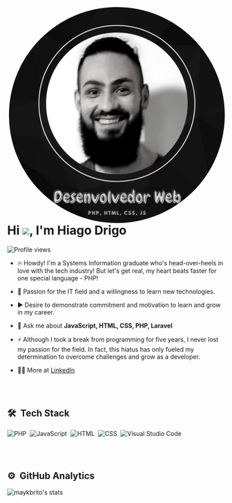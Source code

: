 <img align="right" height="500em" src="https://github.com/hiagodrigo/hiagodrigo/blob/main/Git%20Profile%20Picture.png" style="border-radius: 50%" />
<h1 align="left">Hi <img src="https://i.giphy.com/media/w1OBpBd7kJqHrJnJ13/giphy.webp" height="35px">, I'm Hiago Drigo</h1>
<p align="left"> <img src="https://komarev.com/ghpvc/?username=hiagodrigo&color=yellow" alt="Profile views" /> </p>

- 🔥 Howdy! I'm a Systems Information graduate who's head-over-heels in love with the tech industry! But let's get real, my heart beats faster for one special language - PHP!

- 🔭 Passion for the IT field and a willingness to learn new technologies.

- ▶️ Desire to demonstrate commitment and motivation to learn and grow in my career.

- 💬 Ask me about **JavaScript, HTML, CSS, PHP, Laravel**

- ⚡ Although I took a break from programming for five years, I never lost my passion for the field. In fact, this hiatus has only fueled my determination to overcome challenges and grow as a developer.

- 👨‍💻 More at [LinkedIn](https://www.linkedin.com/in/hiago-drigo/)


<br><br>

## 🛠 &nbsp;Tech Stack

![PHP](https://img.shields.io/badge/-PHP-05122A?style=flat&logo=php)&nbsp;
![JavaScript](https://img.shields.io/badge/-JavaScript-05122A?style=flat&logo=javascript)&nbsp;
![HTML](https://img.shields.io/badge/-HTML-05122A?style=flat&logo=HTML5)&nbsp;
![CSS](https://img.shields.io/badge/-CSS-05122A?style=flat&logo=CSS3&logoColor=1572B6)&nbsp;
![Visual Studio Code](https://img.shields.io/badge/-Visual%20Studio%20Code-05122A?style=flat&logo=visual-studio-code&logoColor=007ACC)&nbsp;

<br><br>

## ⚙️ &nbsp;GitHub Analytics

<p align="left">
<img width="530em" src="https://github-readme-stats.vercel.app/api?username=hiagodrigo&show_icons=true&theme=vision-friendly-dark" alt="maykbrito's stats"/>
<!--<img width="530em" src="https://github-readme-stats.vercel.app/api/top-langs/?username=hiagodrigo&layout=compact&theme=vision-friendly-dark" alt="HiagoDrigo's most languages"/>-->
</p>


<br><br>

